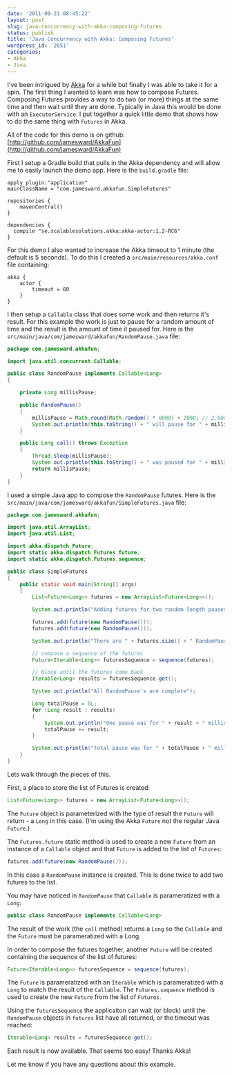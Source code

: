 ```yaml
---
date: '2011-09-21 08:45:22'
layout: post
slug: java-concurrency-with-akka-composing-futures
status: publish
title: 'Java Concurrency with Akka: Composing Futures'
wordpress_id: '2651'
categories:
- Akka
- Java
---
```


I've been intrigued by [Akka](http://akka.io/) for a while but finally I was able to take it for a spin.  The first thing I wanted to learn was how to compose Futures.  Composing Futures provides a way to do two (or more) things at the same time and then wait until they are done.  Typically in Java this would be done with an `ExecutorService`.  I put together a quick little demo that shows how to do the same thing with `Futures` in Akka.

All of the code for this demo is on github:  
[http://github.com/jamesward/AkkaFun](http://github.com/jamesward/AkkaFun)

First I setup a Gradle build that pulls in the Akka dependency and will allow me to easily launch the demo app.  Here is the `build.gradle` file:

```
apply plugin:"application"
mainClassName = "com.jamesward.akkafun.SimpleFutures"

repositories {
    mavenCentral()
}

dependencies {
  compile "se.scalablesolutions.akka:akka-actor:1.2-RC6"
}
```

For this demo I also wanted to increase the Akka timeout to 1 minute (the default is 5 seconds).  To do this I created a `src/main/resources/akka.conf` file containing:

```
akka {
    actor {
        timeout = 60
    }
}
```

I then setup a `Callable` class that does some work and then returns it's result.  For this example the work is just to pause for a random amount of time and the result is the amount of time it paused for.  Here is the `src/main/java/com/jamesward/akkafun/RandomPause.java` file:

```java
package com.jamesward.akkafun;

import java.util.concurrent.Callable;

public class RandomPause implements Callable<Long>
{

    private Long millisPause;

    public RandomPause()
    {
        millisPause = Math.round(Math.random() * 8000) + 2000; // 2,000 to 10,000
        System.out.println(this.toString() + " will pause for " + millisPause + " milliseconds");
    }

    public Long call() throws Exception
    {
        Thread.sleep(millisPause);
        System.out.println(this.toString() + " was paused for " + millisPause + " milliseconds");
        return millisPause;
    }
}
```

I used a simple Java app to compose the `RandomPause` futures.  Here is the `src/main/java/com/jamesward/akkafun/SimpleFutures.java` file:

```java
package com.jamesward.akkafun;

import java.util.ArrayList;
import java.util.List;

import akka.dispatch.Future;
import static akka.dispatch.Futures.future;
import static akka.dispatch.Futures.sequence;

public class SimpleFutures
{
    public static void main(String[] args)
    {
        List<Future<Long>> futures = new ArrayList<Future<Long>>();

        System.out.println("Adding futures for two random length pauses");

        futures.add(future(new RandomPause()));
        futures.add(future(new RandomPause()));

        System.out.println("There are " + futures.size() + " RandomPause's currently running");

        // compose a sequence of the futures
        Future<Iterable<Long>> futuresSequence = sequence(futures);

        // block until the futures come back
        Iterable<Long> results = futuresSequence.get();

        System.out.println("All RandomPause's are complete");

        Long totalPause = 0L;
        for (Long result : results)
        {
            System.out.println("One pause was for " + result + " milliseconds");
            totalPause += result;
        }

        System.out.println("Total pause was for " + totalPause + " milliseconds");
    }
}
```

Lets walk through the pieces of this.

First, a place to store the list of Futures is created:

```java
List<Future<Long>> futures = new ArrayList<Future<Long>>();
```

The `Future` object is parameterized with the type of result the `Future` will return - a `Long` in this case. (I'm using the Akka `Future` not the regular Java `Future`.)

The `Futures.future` static method is used to create a new `Future` from an instance of a `Callable` object and that `Future` is added to the list of `Futures`:

```java
futures.add(future(new RandomPause()));
```

In this case a `RandomPause` instance is created.  This is done twice to add two futures to the list.

You may have noticed in `RandomPause` that `Callable` is parameratized with a `Long`:

```java
public class RandomPause implements Callable<Long>
```

The result of the work (the `call` method) returns a `Long` so the `Callable` and the `Future` must be parameratized with a Long.

In order to compose the futures together, another `Future` will be created containing the sequence of the list of futures:

```java
Future<Iterable<Long>> futuresSequence = sequence(futures);
```

The `Future` is parameratized with an `Iterable` which is parameratized with a `Long` to match the result of the `Callable`.  The `Futures.sequence` method is used to create the new `Future` from the list of `Futures`.

Using the `futuresSequence` the applicaiton can wait (or block) until the `RandomPause` objects in `futures` list have all returned, or the timeout was reached:

```java
Iterable<Long> results = futuresSequence.get();
```

Each result is now available.  That seems too easy!  Thanks Akka!

Let me know if you have any questions about this example.
